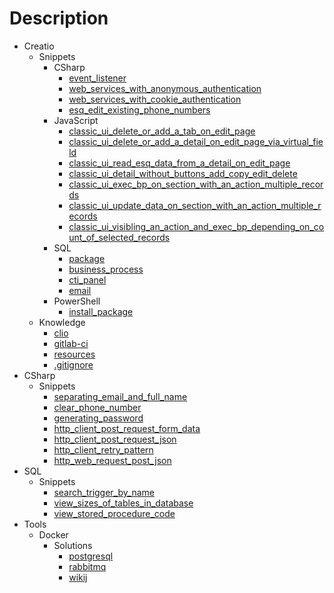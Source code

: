 # Description

* Creatio
  * Snippets
    * CSharp
      * [event_listener](./Creatio/Snippets/CSharp/event_listener.cs)
      * [web_services_with_anonymous_authentication](./Creatio/Snippets/CSharp/web_services_with_anonymous_authentication.cs)
      * [web_services_with_cookie_authentication](./Creatio/Snippets/CSharp/web_services_with_cookie_authentication.cs)
      * [esq_edit_existing_phone_numbers](./Creatio/Snippets/CSharp/esq_edit_existing_phone_numbers.cs)
    * JavaScript
      * [classic_ui_delete_or_add_a_tab_on_edit_page](./Creatio/Snippets/JavaScript/classic_ui_delete_or_add_a_tab_on_edit_page.js)
      * [classic_ui_delete_or_add_a_detail_on_edit_page_via_virtual_field](./Creatio/Snippets/JavaScript/classic_ui_delete_or_add_a_detail_on_edit_page_via_virtual_field.js)
      * [classic_ui_read_esq_data_from_a_detail_on_edit_page](./Creatio/Snippets/JavaScript/classic_ui_read_esq_data_from_a_detail_on_edit_page.js)
      * [classic_ui_detail_without_buttons_add_copy_edit_delete](./Creatio/Snippets/JavaScript/classic_ui_detail_without_buttons_add_copy_edit_delete.js)
      * [classic_ui_exec_bp_on_section_with_an_action_multiple_records](./Creatio/Snippets/JavaScript/classic_ui_exec_bp_on_section_with_an_action_multiple_records.js)
      * [classic_ui_update_data_on_section_with_an_action_multiple_records](./Creatio/Snippets/JavaScript/classic_ui_update_data_on_section_with_an_action_multiple_records.js)
      * [classic_ui_visibling_an_action_and_exec_bp_depending_on_count_of_selected_records](./Creatio/Snippets/JavaScript/classic_ui_visibling_an_action_and_exec_bp_depending_on_count_of_selected_records.js)
    * SQL
      * [package](./Creatio/Snippets/SQL/package.sql)
      * [business_process](./Creatio/Snippets/SQL/business_process.sql)
      * [cti_panel](./Creatio/Snippets/SQL/cti_panel.sql)
      * [email](./Creatio/Snippets/SQL/email.sql)
    * PowerShell
      * [install_package](./Creatio/Snippets/PowerShell/install_package.ps1)
  * Knowledge
    * [clio](./Creatio/Knowledge/clio.md)
    * [gitlab-ci](./Creatio/Knowledge/gitlab-ci.yml)
    * [resources](./Creatio/Knowledge/resources.md)
    * [.gitignore](./Creatio/Knowledge/.)
* CSharp
  * Snippets
    * [separating_email_and_full_name](./CSharp/Snippets/separating_email_and_full_name.cs)
    * [clear_phone_number](./CSharp/Snippets/clear_phone_number.cs)
    * [generating_password](./CSharp/Snippets/generating_password.cs)
    * [http_client_post_request_form_data](./CSharp/Snippets/http_client_post_request_form_data.cs)
    * [http_client_post_request_json](./CSharp/Snippets/http_client_post_request_json.cs)
    * [http_client_retry_pattern](./CSharp/Snippets/http_client_retry_pattern.cs)
    * [http_web_request_post_json](./CSharp/Snippets/http_web_request_post_json.cs)
* SQL
  * Snippets
    * [search_trigger_by_name](./SQL/Snippets/search_trigger_by_name.sql)
    * [view_sizes_of_tables_in_database](./SQL/Snippets/view_sizes_of_tables_in_database.sql)
    * [view_stored_procedure_code](./SQL/Snippets/view_stored_procedure_code.sql)
* Tools
  * Docker
    * Solutions
      * [postgresql](./Tools/Docker/Solutions/postgresql/docker-compose.yaml)
      * [rabbitmq](./Tools/Docker/Solutions/rabbitmq/docker-compose.yaml)
      * [wikij](./Tools/Docker/Solutions/wikijs/docker-compose.yaml)
